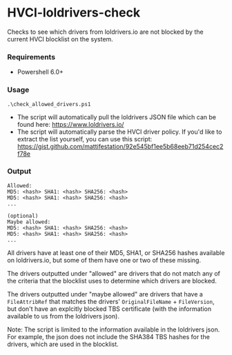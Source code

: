 # HVCI-loldrivers-check
Checks to see which drivers from loldrivers.io are not blocked by the current HVCI blocklist on the system.

### Requirements
* Powershell 6.0+

### Usage
```
.\check_allowed_drivers.ps1
```
* The script will automatically pull the loldrivers JSON file which can be found here: https://www.loldrivers.io/
* The script will automatically parse the HVCI driver policy.
  If you'd like to extract the list yourself, you can use this script: https://gist.github.com/mattifestation/92e545bf1ee5b68eeb71d254cec2f78e

### Output
```
Allowed:
MD5: <hash> SHA1: <hash> SHA256: <hash>
MD5: <hash> SHA1: <hash> SHA256: <hash>
...

(optional)
Maybe allowed:
MD5: <hash> SHA1: <hash> SHA256: <hash>
MD5: <hash> SHA1: <hash> SHA256: <hash>
...
```

All drivers have at least one of their MD5, SHA1, or SHA256 hashes available on loldrivers.io, but some of them have one or two of these missing.

The drivers outputted under "allowed" are drivers that do not match any of the criteria that the blocklist uses to determine which drivers are blocked.

The drivers outputted under "maybe allowed" are drivers that have a `FileAttribRef` that matches the drivers' `OriginalFileName` + `FileVersion`, but don't have an explcitly blocked TBS certificate (with the information available to us from the loldrivers json). 

Note: The script is limited to the information available in the loldrivers json. For example, the json does not include the SHA384 TBS hashes for the drivers, which are used in the blocklist.